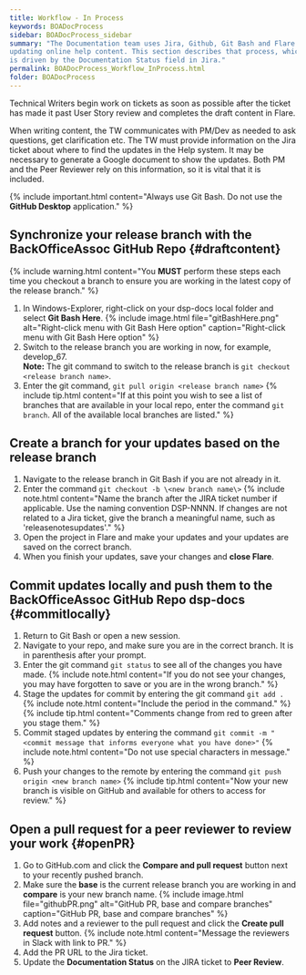 ```yaml
---
title: Workflow - In Process
keywords: BOADocProcess
sidebar: BOADocProcess_sidebar
summary: "The Documentation team uses Jira, Github, Git Bash and Flare when
updating online help content. This section describes that process, which
is driven by the Documentation Status field in Jira."
permalink: BOADocProcess_Workflow_InProcess.html
folder: BOADocProcess
---
```


Technical Writers begin work on tickets as soon as possible after the ticket has made it past User Story review and completes the draft content in Flare.

When writing content, the TW communicates with PM/Dev as needed to ask questions, get clarification etc. The TW must provide information on the Jira ticket about where to find the updates in the Help system. It may be necessary to generate a Google document to show the updates. Both PM and the Peer Reviewer rely on this information, so it is vital that it is included.

{% include important.html content="Always use Git Bash. Do not use the **GitHub Desktop** application." %}

## Synchronize your release branch with the BackOfficeAssoc GitHub Repo {#draftcontent}

{% include warning.html content="You **MUST** perform these steps each time you checkout a branch to ensure you are working in the latest copy of the release branch." %}

1.  In Windows-Explorer, right-click on your dsp-docs local folder and select **Git Bash Here**.
    {% include image.html file="gitBashHere.png" alt="Right-click menu with Git Bash Here option" caption="Right-click menu with Git Bash Here option" %}
2.  Switch to the release branch you are working in now, for example, develop\_67.
    <div markdown="span" class="alert alert-info" role="alert"><i class="fa fa-info-circle"></i> <b>Note:</b> The git command to switch to the release branch is <code class="highlighter-rouge">git checkout &lt;release branch name&gt;</code>.</div>
3.  Enter the git command, `git pull origin <release branch name>`
    {% include tip.html content="If at this point you wish to see a list of branches that are available in your local repo, enter the command `git branch`. All of the available local branches are listed." %}

## Create a branch for your updates based on the release branch

1.  Navigate to the release branch in Git Bash if you are not already in it.
2.  Enter the command `git checkout -b \<new branch name\>`
    {% include note.html content="Name the branch after the JIRA ticket number if applicable. Use the naming convention DSP-NNNN. If changes are not related to a Jira ticket, give the branch a meaningful name, such as 'releasenotesupdates'." %}
3.  Open the project in Flare and make your updates and your updates are saved on the correct branch.
4.  When you finish your updates, save your changes and **close Flare**.

## Commit updates locally and push them to the BackOfficeAssoc GitHub Repo dsp-docs {#commitlocally}

1.  Return to Git Bash or open a new session.
2.  Navigate to your repo, and make sure you are in the correct branch. It is in parenthesis after your prompt.
3.  Enter the git command `git status` to see all of the changes you have made.
    {% include note.html content="If you do not see your changes, you may have forgotten to save or you are in the wrong branch." %}
4.  Stage the updates for commit by entering the git command `git add .`
    {% include note.html content="Include the period in the command." %}
    {% include tip.html content="Comments change from red to green after you stage them." %}
5.  Commit staged updates by entering the command `git commit -m "<commit message that informs everyone what you have done>"`
    {% include note.html content="Do not use special characters in message." %}
6.  Push your changes to the remote by entering the command `git push origin <new branch name>`
    {% include tip.html content="Now your new branch is visible on GitHub and available for others to access for review." %}

## Open a pull request for a peer reviewer to review your work {#openPR}

1.  Go to GitHub.com and click the **Compare and pull request** button next to your recently pushed branch.
2.  Make sure the **base** is the current release branch you are working in and **compare** is your new branch name.
    {% include image.html file="githubPR.png" alt="GitHub PR, base and compare branches" caption="GitHub PR, base and compare branches" %}
3.  Add notes and a reviewer to the pull request and click the **Create pull request** button.
    {% include note.html content="Message the reviewers in Slack with link to PR." %}
4.  Add the PR URL to the Jira ticket.
5.  Update the **Documentation Status** on the JIRA ticket to **Peer Review**.